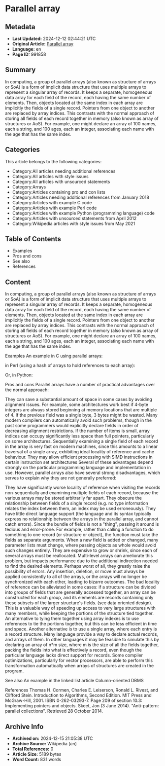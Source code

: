 # Parallel array

## Metadata
- **Last Updated:** 2024-12-12 02:44:21 UTC
- **Original Article:** [Parallel array](https://en.wikipedia.org/wiki/Parallel_array)
- **Language:** en
- **Page ID:** 991858

## Summary
In computing, a group of parallel arrays (also known as structure of arrays or SoA) is a form of implicit data structure that uses multiple arrays to represent a singular array of records. It keeps a separate, homogeneous data array for each field of the record, each having the same number of elements. Then, objects located at the same index in each array are implicitly the fields of a single record. Pointers from one object to another are replaced by array indices. This contrasts with the normal approach of storing all fields of each record together in memory (also known as array of structures or AoS). For example, one might declare an array of 100 names, each a string, and 100 ages, each an integer, associating each name with the age that has the same index.

## Categories
This article belongs to the following categories:

- Category:All articles needing additional references
- Category:All articles with style issues
- Category:All articles with unsourced statements
- Category:Arrays
- Category:Articles containing pro and con lists
- Category:Articles needing additional references from January 2018
- Category:Articles with example C code
- Category:Articles with example Perl code
- Category:Articles with example Python (programming language) code
- Category:Articles with unsourced statements from April 2012
- Category:Wikipedia articles with style issues from May 2021

## Table of Contents

- Examples
- Pros and cons
- See also
- References

## Content

In computing, a group of parallel arrays (also known as structure of arrays or SoA) is a form of implicit data structure that uses multiple arrays to represent a singular array of records. It keeps a separate, homogeneous data array for each field of the record, each having the same number of elements. Then, objects located at the same index in each array are implicitly the fields of a single record. Pointers from one object to another are replaced by array indices. This contrasts with the normal approach of storing all fields of each record together in memory (also known as array of structures or AoS). For example, one might declare an array of 100 names, each a string, and 100 ages, each an integer, associating each name with the age that has the same index.

Examples
An example in C using parallel arrays:

in Perl (using a hash of arrays to hold references to each array):

Or, in Python:

Pros and cons
Parallel arrays have a number of practical advantages over the normal approach:

They can save a substantial amount of space in some cases by avoiding alignment issues. For example, some architectures work best if 4-byte integers are always stored beginning at memory locations that are multiple of 4. If the previous field was a single byte, 3 bytes might be wasted. Many modern compilers can automatically avoid such problems, though in the past some programmers would explicitly declare fields in order of decreasing alignment restrictions.
If the number of items is small, array indices can occupy significantly less space than full pointers, particularly on some architectures.
Sequentially examining a single field of each record in the array is very fast on modern machines, since this amounts to a linear traversal of a single array, exhibiting ideal locality of reference and cache behaviour.
They may allow efficient processing with SIMD instructions in certain instruction set architectures
Several of these advantages depend strongly on the particular programming language and implementation in use.
However, parallel arrays also have several strong disadvantages, which serves to explain why they are not generally preferred:

They have significantly worse locality of reference when visiting the records non-sequentially and examining multiple fields of each record, because the various arrays may be stored arbitrarily far apart.
They obscure the relationship between fields of a single record (e.g. no type information relates the index between them, an index may be used erroneously).
They have little direct language support (the language and its syntax typically express no relationship between the arrays in the parallel array, and cannot catch errors).
Since the bundle of fields is not a "thing", passing it around is tedious and error-prone. For example, rather than calling a function to do something to one record (or structure or object), the function must take the fields as separate arguments. When a new field is added or changed, many parameter lists must change, where passing objects as whole would avoid such changes entirely.
They are expensive to grow or shrink, since each of several arrays must be reallocated.  Multi-level arrays can ameliorate this problem, but impacts performance due to the additional indirection needed to find the desired elements.
Perhaps worst of all, they greatly raise the possibility of errors. Any insertion, deletion, or move must always be applied consistently to all of the arrays, or the arrays will no longer be synchronized with each other, leading to bizarre outcomes.
The bad locality of reference can be alleviated in some cases: if a structure can be divided into groups of fields that are generally accessed together, an array can be constructed for each group, and its elements are records containing only these subsets of the larger structure's fields. (see data oriented design). This is a valuable way of speeding up access to very large structures with many members, while keeping the portions of the structure tied together. An alternative to tying them together using array indexes is to use references to tie the portions together, but this can be less efficient in time and space.
Another alternative is to use a single array, where each entry is a record structure. Many language provide a way to declare actual records, and arrays of them. In other languages it may be feasible to simulate this by declaring an array of n*m size, where m is the size of all the fields together, packing the fields into what is effectively a record, even though the particular language lacks direct support for records. Some compiler optimizations, particularly for vector processors, are able to perform this transformation automatically when arrays of structures are created in the program.

See also
An example in the linked list article
Column-oriented DBMS

References
Thomas H. Cormen, Charles E. Leiserson, Ronald L. Rivest, and Clifford Stein. Introduction to Algorithms, Second Edition. MIT Press and McGraw-Hill, 2001. ISBN 0-262-03293-7. Page 209 of section 10.3: Implementing pointers and objects.
Skeet, Jon (3 June 2014). "Anti-pattern: parallel collections". Retrieved 28 October 2014.

## Archive Info
- **Archived on:** 2024-12-15 21:05:38 UTC
- **Archive Source:** Wikipedia (_en_)
- **Total References:** 0
- **Article Size:** 5189 bytes
- **Word Count:** 831 words
